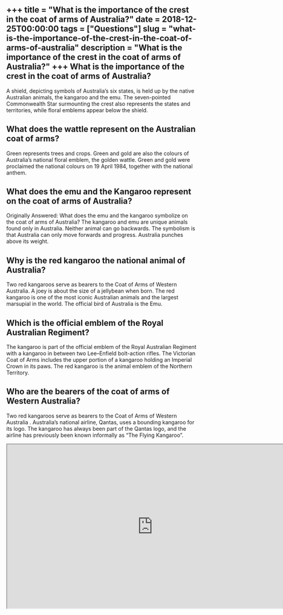 +++
title = "What is the importance of the crest in the coat of arms of Australia?"
date = 2018-12-25T00:00:00
tags = ["Questions"]
slug = "what-is-the-importance-of-the-crest-in-the-coat-of-arms-of-australia"
description = "What is the importance of the crest in the coat of arms of Australia?"
+++
What is the importance of the crest in the coat of arms of Australia?
---------------------------------------------------------------------

A shield, depicting symbols of Australia’s six states, is held up by the native Australian animals, the kangaroo and the emu. The seven-pointed Commonwealth Star surmounting the crest also represents the states and territories, while floral emblems appear below the shield.

What does the wattle represent on the Australian coat of arms?
--------------------------------------------------------------

Green represents trees and crops. Green and gold are also the colours of Australia’s national floral emblem, the golden wattle. Green and gold were proclaimed the national colours on 19 April 1984, together with the national anthem.

What does the emu and the Kangaroo represent on the coat of arms of Australia?
------------------------------------------------------------------------------

Originally Answered: What does the emu and the kangaroo symbolize on the coat of arms of Australia? The kangaroo and emu are unique animals found only in Australia. Neither animal can go backwards. The symbolism is that Australia can only move forwards and progress. Australia punches above its weight.

Why is the red kangaroo the national animal of Australia?
---------------------------------------------------------

Two red kangaroos serve as bearers to the Coat of Arms of Western Australia. A joey is about the size of a jellybean when born. The red kangaroo is one of the most iconic Australian animals and the largest marsupial in the world. The official bird of Australia is the Emu.

Which is the official emblem of the Royal Australian Regiment?
--------------------------------------------------------------

The kangaroo is part of the official emblem of the Royal Australian Regiment with a kangaroo in between two Lee–Enfield bolt-action rifles. The Victorian Coat of Arms includes the upper portion of a kangaroo holding an Imperial Crown in its paws. The red kangaroo is the animal emblem of the Northern Territory.

Who are the bearers of the coat of arms of Western Australia?
-------------------------------------------------------------

Two red kangaroos serve as bearers to the Coat of Arms of Western Australia . Australia’s national airline, Qantas, uses a bounding kangaroo for its logo. The kangaroo has always been part of the Qantas logo, and the airline has previously been known informally as “The Flying Kangaroo”.

<iframe allow="accelerometer; autoplay; clipboard-write; encrypted-media; gyroscope; picture-in-picture" allowfullscreen="" class="__youtube_prefs__  epyt-is-override  no-lazyload" data-no-lazy="1" data-origheight="433" data-origwidth="770" data-skipgform_ajax_framebjll="" height="433" id="_ytid_67491" loading="lazy" src="https://www.youtube.com/embed/YSl_zYDEn-s?enablejsapi=1&autoplay=0&cc_load_policy=0&cc_lang_pref=&iv_load_policy=1&loop=0&modestbranding=0&rel=1&fs=1&playsinline=0&autohide=2&theme=dark&color=red&controls=1&" title="YouTube player" width="770"></iframe>